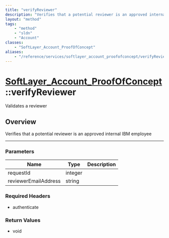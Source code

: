 ```yaml
---
title: "verifyReviewer"
description: "Verifies that a potential reviewer is an approved internal IBM employee"
layout: "method"
tags:
    - "method"
    - "sldn"
    - "Account"
classes:
    - "SoftLayer_Account_ProofOfConcept"
aliases:
    - "/reference/services/softlayer_account_proofofconcept/verifyReviewer"
---
```

# [SoftLayer_Account_ProofOfConcept](/reference/services/SoftLayer_Account_ProofOfConcept)::verifyReviewer


Validates a reviewer


## Overview 
Verifies that a potential reviewer is an approved internal IBM employee 

-----

### Parameters 
|Name | Type | Description |
| --- | --- | --- |
|requestId| integer| |
|reviewerEmailAddress| string| |


### Required Headers
* authenticate


### Return Values
* void




